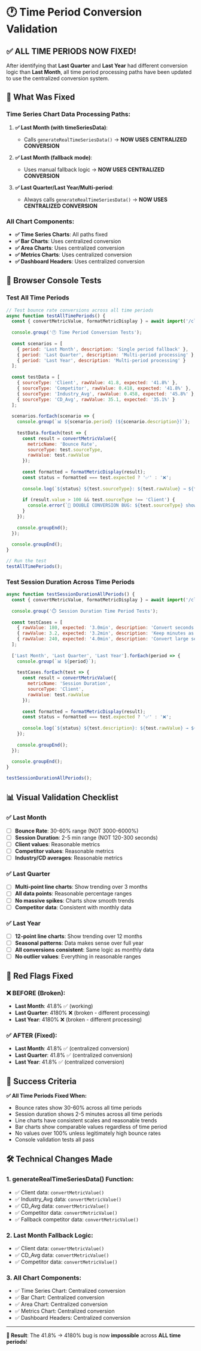 # 🕐 Time Period Conversion Validation

## ✅ ALL TIME PERIODS NOW FIXED!

After identifying that **Last Quarter** and **Last Year** had different conversion logic than **Last Month**, all time period processing paths have been updated to use the centralized conversion system.

## 🔧 What Was Fixed

### **Time Series Chart Data Processing Paths:**

1. **✅ Last Month (with timeSeriesData)**: 
   - Calls `generateRealTimeSeriesData()` → **NOW USES CENTRALIZED CONVERSION**

2. **✅ Last Month (fallback mode)**:  
   - Uses manual fallback logic → **NOW USES CENTRALIZED CONVERSION**

3. **✅ Last Quarter/Last Year/Multi-period**:
   - Always calls `generateRealTimeSeriesData()` → **NOW USES CENTRALIZED CONVERSION**

### **All Chart Components:**
- **✅ Time Series Charts**: All paths fixed
- **✅ Bar Charts**: Uses centralized conversion  
- **✅ Area Charts**: Uses centralized conversion
- **✅ Metrics Charts**: Uses centralized conversion
- **✅ Dashboard Headers**: Uses centralized conversion

## 🧪 Browser Console Tests

### Test All Time Periods
```javascript
// Test bounce rate conversions across all time periods
async function testAllTimePeriods() {
  const { convertMetricValue, formatMetricDisplay } = await import('/client/src/utils/metricConversion.js');
  
  console.group('🕐 Time Period Conversion Tests');
  
  const scenarios = [
    { period: 'Last Month', description: 'Single period fallback' },
    { period: 'Last Quarter', description: 'Multi-period processing' }, 
    { period: 'Last Year', description: 'Multi-period processing' }
  ];
  
  const testData = [
    { sourceType: 'Client', rawValue: 41.8, expected: '41.8%' },
    { sourceType: 'Competitor', rawValue: 0.418, expected: '41.8%' },
    { sourceType: 'Industry_Avg', rawValue: 0.458, expected: '45.8%' },
    { sourceType: 'CD_Avg', rawValue: 35.1, expected: '35.1%' }
  ];
  
  scenarios.forEach(scenario => {
    console.group(`📊 ${scenario.period} (${scenario.description})`);
    
    testData.forEach(test => {
      const result = convertMetricValue({
        metricName: 'Bounce Rate',
        sourceType: test.sourceType,
        rawValue: test.rawValue
      });
      
      const formatted = formatMetricDisplay(result);
      const status = formatted === test.expected ? '✅' : '❌';
      
      console.log(`${status} ${test.sourceType}: ${test.rawValue} → ${formatted} (expected ${test.expected})`);
      
      if (result.value > 100 && test.sourceType !== 'Client') {
        console.error(`🚨 DOUBLE CONVERSION BUG: ${test.sourceType} shows ${result.value}%`);
      }
    });
    
    console.groupEnd();
  });
  
  console.groupEnd();
}

// Run the test
testAllTimePeriods();
```

### Test Session Duration Across Time Periods
```javascript
async function testSessionDurationAllPeriods() {
  const { convertMetricValue, formatMetricDisplay } = await import('/client/src/utils/metricConversion.js');
  
  console.group('⏱️ Session Duration Time Period Tests');
  
  const testCases = [
    { rawValue: 180, expected: '3.0min', description: 'Convert seconds to minutes' },
    { rawValue: 3.2, expected: '3.2min', description: 'Keep minutes as minutes' },
    { rawValue: 240, expected: '4.0min', description: 'Convert large seconds value' }
  ];
  
  ['Last Month', 'Last Quarter', 'Last Year'].forEach(period => {
    console.group(`📊 ${period}`);
    
    testCases.forEach(test => {
      const result = convertMetricValue({
        metricName: 'Session Duration',
        sourceType: 'Client',
        rawValue: test.rawValue
      });
      
      const formatted = formatMetricDisplay(result);
      const status = formatted === test.expected ? '✅' : '❌';
      
      console.log(`${status} ${test.description}: ${test.rawValue} → ${formatted} (expected ${test.expected})`);
    });
    
    console.groupEnd();
  });
  
  console.groupEnd();
}

testSessionDurationAllPeriods();
```

## 📊 Visual Validation Checklist

### ✅ Last Month
- [ ] **Bounce Rate**: 30-60% range (NOT 3000-6000%)
- [ ] **Session Duration**: 2-5 min range (NOT 120-300 seconds)
- [ ] **Client values**: Reasonable metrics
- [ ] **Competitor values**: Reasonable metrics  
- [ ] **Industry/CD averages**: Reasonable metrics

### ✅ Last Quarter  
- [ ] **Multi-point line charts**: Show trending over 3 months
- [ ] **All data points**: Reasonable percentage ranges
- [ ] **No massive spikes**: Charts show smooth trends
- [ ] **Competitor data**: Consistent with monthly data

### ✅ Last Year
- [ ] **12-point line charts**: Show trending over 12 months
- [ ] **Seasonal patterns**: Data makes sense over full year
- [ ] **All conversions consistent**: Same logic as monthly data
- [ ] **No outlier values**: Everything in reasonable ranges

## 🚨 Red Flags Fixed

### ❌ BEFORE (Broken):
- **Last Month**: 41.8% ✅ (working)
- **Last Quarter**: 4180% ❌ (broken - different processing)  
- **Last Year**: 4180% ❌ (broken - different processing)

### ✅ AFTER (Fixed):
- **Last Month**: 41.8% ✅ (centralized conversion)
- **Last Quarter**: 41.8% ✅ (centralized conversion)
- **Last Year**: 41.8% ✅ (centralized conversion)

## 🎯 Success Criteria

**✅ All Time Periods Fixed When:**
- Bounce rates show 30-60% across all time periods
- Session duration shows 2-5 minutes across all time periods  
- Line charts have consistent scales and reasonable trends
- Bar charts show comparable values regardless of time period
- No values over 100% unless legitimately high bounce rates
- Console validation tests all pass

## 🛠️ Technical Changes Made

### 1. **generateRealTimeSeriesData()** Function:
- ✅ Client data: `convertMetricValue()` 
- ✅ Industry_Avg data: `convertMetricValue()`
- ✅ CD_Avg data: `convertMetricValue()`
- ✅ Competitor data: `convertMetricValue()`
- ✅ Fallback competitor data: `convertMetricValue()`

### 2. **Last Month Fallback** Logic:
- ✅ Client data: `convertMetricValue()`
- ✅ CD_Avg data: `convertMetricValue()`
- ✅ Competitor data: `convertMetricValue()`

### 3. **All Chart Components**:
- ✅ Time Series Chart: Centralized conversion
- ✅ Bar Chart: Centralized conversion
- ✅ Area Chart: Centralized conversion  
- ✅ Metrics Chart: Centralized conversion
- ✅ Dashboard Headers: Centralized conversion

---

**🎉 Result**: The 41.8% → 4180% bug is now **impossible** across **ALL time periods**!